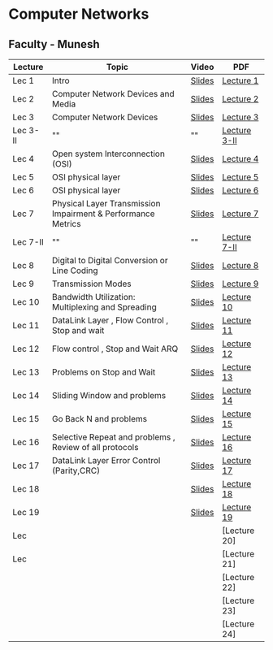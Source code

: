  # Computer Networks

 ## Faculty - Munesh 

|Lecture |Topic |Video|PDF|
|---|---|---|---|
|Lec 1  | Intro   |[Slides](https://drive.google.com/open?id=1jYADMqUI_L2_qc6oqIfBDk3kAfZFOlQr&authuser=0) |[Lecture 1](https://drive.google.com/open?id=1ot_QEq2oLC0xoXd7p24Dfvp0yF5tzyc4&authuser=0) |
|Lec 2 |  Computer Network Devices and Media  |[Slides](https://drive.google.com/open?id=19I0ZLhV410WhfUVEyKD5DrbklN0ddxUb&authuser=0) |[Lecture 2](https://drive.google.com/open?id=1hlFhHPS1o5ZayPivMo1zIG2ySUfUQMPn&authuser=0) |
|Lec 3  |Computer Network Devices    |[Slides](https://drive.google.com/open?id=1YMDuqfcEBg_1_y8iapo_gxterQ0YztZ1&authuser=0) |[Lecture 3](https://drive.google.com/open?id=1W6aHHR4Sr03K_SnE-9CPjnu82G-Kl1-y&authuser=0)|
|Lec 3- II| ""| "" |[Lecture 3-II](https://drive.google.com/open?id=1NNMLmifDdvho1pJ5nqYrBpW-rxq-iSPF&authuser=0) |
|Lec 4 | Open system Interconnection (OSI)   |[Slides](https://drive.google.com/open?id=1g9L4oKtIxoJFMLU2wYhASo4e5Un9lnXi&authuser=0) |[Lecture 4](https://drive.google.com/open?id=1SaBW5EbUYnfGIB_R336C1dWjdqAIoVDP&authuser=0)|
|Lec  5 | OSI physical layer   |[Slides](https://drive.google.com/open?id=1NGU8kdsjxjLHjxM_yCImKmJTE9K2Obwh&authuser=0) |[Lecture 5](https://drive.google.com/open?id=1DUid1nCbmifzT-l9PRPu0vaBs1u_CkYY&authuser=0)|
|Lec  6 | OSI physical layer   |[Slides](https://drive.google.com/open?id=1CRSxEcHD0_O15ZpYlzQV6hoA2Nihjjhh&authuser=0) |[Lecture 6](https://drive.google.com/open?id=10imkgTSWjKpCx4Qi_rMPxqhtd4bi5RI4&authuser=0)|
|Lec  7 |Physical Layer Transmission Impairment & Performance Metrics    |[Slides](https://drive.google.com/open?id=1asovMJX8bt20Gd9QHA2VnW6l3g-w3C5S&authuser=0) |[Lecture 7](https://drive.google.com/open?id=1uNoHUtK1r1cdG4F33hRhX0NOitTkh78_&authuser=0)|
|Lec  7-II | ""   |""|[Lecture 7-II](https://drive.google.com/open?id=1GUB-dYndUy468OOS_iC1BgyrhBQgOXEn&authuser=0)|
|Lec 8| Digital to Digital Conversion or Line Coding|[Slides](https://drive.google.com/open?id=1gkX7zMxwqlnxMFTp1kB6G5Akn1EINk0A&authuser=0) |[Lecture 8](https://drive.google.com/open?id=1NbLOsacNlcjusdtoKsEIr6z6c-MmD50M&authuser=0) |
|Lec  9 |  Transmission Modes  |[Slides](https://drive.google.com/open?id=1qVsWYchd0Neloyd5gtjmuEHgK_4qt4pq&authuser=0) |[Lecture 9](https://drive.google.com/open?id=1QfcQonxo2VGrhNBuZbbjd-iV-_zsZsGr&authuser=0)|
|Lec   10| Bandwidth Utilization: Multiplexing and Spreading   |[Slides](https://drive.google.com/open?id=1yEE5-bb5c1q2xvBnvy4FdoTijdC_Yb4f&authuser=0) |[Lecture 10](https://drive.google.com/open?id=1PQGmfl0jsmj4Hzm3n0YKxOWqYTMYe3XK&authuser=0)|
|Lec  11 | DataLink Layer , Flow Control , Stop and wait  |[Slides](https://drive.google.com/open?id=1QUjVu77oHZ4063_hUJT0gEwfNOCpqV4P&authuser=0) |[Lecture 11](https://drive.google.com/open?id=1HXPrLO44cNwB9FvWRvndOqKa_1rnETw5&authuser=0)|
|Lec 12  | Flow control , Stop and Wait ARQ   |[Slides](https://drive.google.com/open?id=1dQqpwHncmK2lQsToBozimG2jFp4FeEm6&authuser=0) |[Lecture 12](https://drive.google.com/open?id=1fbxyUHF12T0rKQMYKC-F-1vEhkR9oINR&authuser=0)|
|Lec   13| Problems on Stop and Wait   |[Slides](https://drive.google.com/open?id=1ToYpD7qS_4fmTgUEd7AMNm8YP0V_4KAv&authuser=0) |[Lecture 13](https://drive.google.com/open?id=1EGaP--BkOLhoM_0EKXWEE4w-7h7GTvIN&authuser=0)|
|Lec  14 |  Sliding Window and problems  |[Slides](https://drive.google.com/open?id=1ThrhHnTrsNrLJTvh9MCnwojZ-dMyzZJ1&authuser=0) |[Lecture 14](https://drive.google.com/open?id=1VX0t_geUspBaP7uoF-BYBUIXwS6NgCpB&authuser=0)|
|Lec  15 | Go Back N and problems   |[Slides](https://drive.google.com/open?id=1FXT-O-UcjFXEQERQoNAclwtfhlJgJCvv&authuser=0) |[Lecture 15](https://drive.google.com/open?id=16C9GSOiJT0dB7lcNxds5T-WzgSf3cxNe&authuser=0)|
|Lec  16 | Selective Repeat and problems , Review of all protocols   |[Slides](https://drive.google.com/open?id=1kVCBZq0ZU3gKB0Bgcf9PhUiWdjOjX0gs&authuser=0) |[Lecture 16](https://drive.google.com/open?id=1wq4II8LgtOkdwGyruMRXAQ20UmvxPTP9&authuser=0)|
|Lec   17|DataLink Layer Error Control (Parity,CRC)    |[Slides](https://drive.google.com/open?id=1XRkpEuQN2DlKuUlv0wiKOSBlMQcuvPuH&authuser=0) |[Lecture 17](https://drive.google.com/open?id=1GPN1Wtbk5HvZIehPQ-BA5Kh7GTOtHsX4&authuser=0)|
|Lec  18 |    |[Slides]() |[Lecture 18]()|
|Lec  19 |    |[Slides]() |[Lecture 19]()|
|Lec   |    | |[Lecture 20]|
|Lec   |    | |[Lecture 21]|
|  |    | |[Lecture 22]|
|  |    | |[Lecture 23]|
|  |    | |[Lecture 24]|
  

